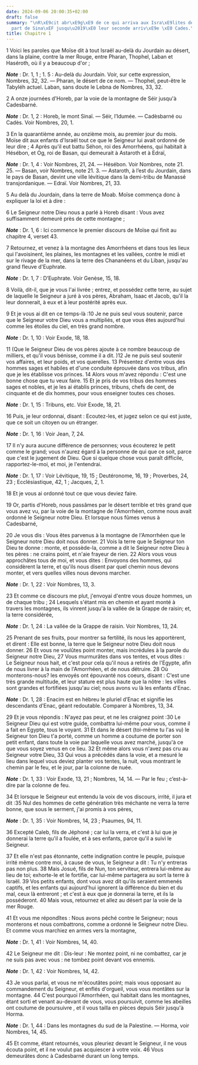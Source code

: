 ```yaml
---
date: 2024-09-06 20:00:35+02:00
draft: false
summary: "\nR\xE9cit abr\xE9g\xE9 de ce qui arriva aux Isra\xE9lites depuis leur d\xE9\
  part de Sina\xEF jusqu\u2019\xE0 leur seconde arriv\xE9e \xE0 Cades.\n"
title: Chapitre 1
---
```





1 Voici les paroles que Moïse dit à tout Israël au-delà du Jourdain au désert, dans la plaine, contre la mer Rouge, entre Pharan, Thophel, Laban et Haséroth, où il y a beaucoup d'or ;

***Note*** :  Dr. 1, 1 ; 1. 5 : Au-delà du Jourdain. Voir, sur cette expression, Nombres, 32, 32. ― Pharan, le désert de ce nom. ― Thophel, peut-être le Tabyléh actuel. Laban, sans doute le Lebna de Nombres, 33, 32.

2 A onze journées d'Horeb, par la voie de la montagne de Séir jusqu'à Cadesbarné.

***Note*** :  Dr. 1, 2 : Horeb, le mont Sinaï. ― Séir, l’Idumée. ― Cadèsbarné ou Cadès. Voir Nombres, 20, 1.

3 En la quarantième année, au onzième mois, au premier jour du mois. Moïse dit aux enfants d'Israël tout ce que le Seigneur lui avait ordonné de leur dire ; 4 Après qu'il eut battu Séhon, roi des Amorrhéens, qui habitait à Hésébon, et Og, roi de Basan, qui demeurait à Astaroth et à Edraï,

***Note*** :  Dr. 1, 4 : Voir Nombres, 21, 24. ― Hésébon. Voir Nombres, note 21. 25. ― Basan, voir Nombres, note 21. 3. ― Astaroth, à l’est du Jourdain, dans le pays de Basan, devint une ville lévitique dans la demi-tribu de Manassé transjordanique. ― Edraï. Voir Nombres, 21, 33.

5 Au delà du Jourdain, dans la terre de Moab. Moïse commença donc à expliquer la loi et à dire :


6 Le Seigneur notre Dieu nous a parlé à Horeb disant : Vous avez suffisamment demeuré près de cette montagne ;

***Note*** :  Dr. 1, 6 : Ici commence le premier discours de Moïse qui finit au chapitre 4, verset 43.

7 Retournez, et venez à la montagne des Amorrhéens et dans tous les lieux qui l'avoisinent, les plaines, les montagnes et les vallées, contre le midi et sur le rivage de la mer, dans la terre des Chananéens et du Liban, jusqu'au grand fleuve d'Euphrate.

***Note*** :  Dr. 1, 7 : D’Euphrate. Voir Genèse, 15, 18.

8 Voilà, dit-il, que je vous l'ai livrée ; entrez, et possédez cette terre, au sujet de laquelle le Seigneur a juré à vos pères, Abraham, Isaac et Jacob, qu'il la leur donnerait, à eux et à leur postérité après eux.


9 Et je vous ai dit en ce temps-là :10 Je ne puis seul vous soutenir, parce que le Seigneur votre Dieu vous a multipliés, et que vous êtes aujourd'hui comme les étoiles du ciel, en très grand nombre.

***Note*** :  Dr. 1, 10 : Voir Exode, 18, 18.

11 (Que le Seigneur Dieu de vos pères ajoute à ce nombre beaucoup de milliers, et qu'il vous bénisse, comme il a dit. )12 Je ne puis seul soutenir vos affaires, et leur poids, et vos querelles. 13 Présentez d'entre vous des hommes sages et habiles et d'une conduite éprouvée dans vos tribus, afin que je les établisse vos princes. 14 Alors vous m'avez répondu : C'est une bonne chose que tu veux faire. 15 Et je pris de vos tribus des hommes sages et nobles, et je les ai établis princes, tribuns, chefs de cent, de cinquante et de dix hommes, pour vous enseigner toutes ces choses.

***Note*** :  Dr. 1, 15 : Tribuns, etc. Voir Exode, 18, 21.

16 Puis, je leur ordonnai, disant : Ecoutez-les, et jugez selon ce qui est juste, que ce soit un citoyen ou un étranger.

***Note*** :  Dr. 1, 16 : Voir Jean, 7, 24.

17 Il n'y aura aucune différence de personnes; vous écouterez le petit comme le grand; vous n'aurez égard à la personne de qui que ce soit, parce que c'est le jugement de Dieu. Que si quelque chose vous paraît difficile, rapportez-le-moi, et moi, je l'entendrai.

***Note*** :  Dr. 1, 17 : Voir Lévitique, 19, 15 ; Deutéronome, 16, 19 ; Proverbes, 24, 23 ; Ecclésiastique, 42, 1 ; Jacques, 2, 1.

18 Et je vous ai ordonné tout ce que vous deviez faire.


19 Or, partis d'Horeb, nous passâmes par le désert terrible et très grand que vous avez vu, par la voie de la montagne de l'Amorrhéen, comme nous avait ordonné le Seigneur notre Dieu. Et lorsque nous fûmes venus à Cadesbarné,


20 Je vous dis : Vous êtes parvenus à la montagne de l'Amorrhéen que le Seigneur notre Dieu doit nous donner. 21 Vois la terre que le Seigneur ton Dieu te donne : monte, et possède-la, comme a dit le Seigneur notre Dieu à tes pères : ne crains point, et n'aie frayeur de rien. 22 Alors vous vous approchâtes tous de moi, et vous dites : Envoyons des hommes, qui considèrent la terre, et qu'ils nous disent par quel chemin nous devons monter, et vers quelles villes nous devons marcher.

***Note*** :  Dr. 1, 22 : Voir Nombres, 13, 3.

23 Et comme ce discours me plut, j'envoyai d'entre vous douze hommes, un de chaque tribu ; 24 Lesquels s'étant mis en chemin et ayant monté à travers les montagnes, ils vinrent jusqu'à la vallée de la Grappe de raisin; et, la terre considérée,

***Note*** :  Dr. 1, 24 : La vallée de la Grappe de raisin. Voir Nombres, 13, 24.

25 Prenant de ses fruits, pour montrer sa fertilité, ils nous les apportèrent, et dirent : Elle est bonne, la terre que le Seigneur notre Dieu doit nous donner. 26 Et vous ne voulûtes point monter, mais incrédules à la parole du Seigneur notre Dieu, 27 Vous murmurâtes dans vos tentes, et vous dites : Le Seigneur nous hait, et c'est pour cela qu'il nous a retirés de l'Egypte, afin de nous livrer à la main de l'Amorrhéen, et de nous détruire. 28 Où monterons-nous? les envoyés ont épouvanté nos coeurs, disant : C'est une très grande multitude, et leur stature est plus haute que la nôtre : les villes sont grandes et fortifiées jusqu'au ciel; nous avons vu là les enfants d'Enac.

***Note*** :  Dr. 1, 28 : Enacim est en hébreu le pluriel d’Enac et signifie les descendants d’Enac, géant redoutable. Comparer à Nombres, 13, 34.

29 Et je vous répondis : N'ayez pas peur, et ne les craignez point :30 Le Seigneur Dieu qui est votre guide, combattra lui-même pour vous, comme il a fait en Egypte, tous le voyant. 31 Et dans le désert (toi-même tu l'as vu) le Seigneur ton Dieu t'a porté, comme un homme a coutume de porter son petit enfant, dans toute la voie par laquelle vous avez marché, jusqu'à ce que vous soyez venus en ce lieu. 32 Et même alors vous n'avez pas cru au Seigneur votre Dieu, 33 Qui vous a précédés dans la voie, et a mesuré le lieu dans lequel vous deviez planter vos tentes, la nuit, vous montrant le chemin par le feu, et le jour, par la colonne de nuée.

***Note*** :  Dr. 1, 33 : Voir Exode, 13, 21 ; Nombres, 14, 14. ― Par le feu ; c’est-à-dire par la colonne de feu.

34 Et lorsque le Seigneur eut entendu la voix de vos discours, irrité, il jura et dit :35 Nul des hommes de cette génération très méchante ne verra la terre bonne, que sous le serment, j'ai promis à vos pères,

***Note*** :  Dr. 1, 35 : Voir Nombres, 14, 23 ; Psaumes, 94, 11.

36 Excepté Caleb, fils de Jéphoné ; car lui la verra, et c'est à lui que je donnerai la terre qu'il a foulée, et à ses enfants, parce qu'il a suivi le Seigneur.


37 Et elle n'est pas étonnante, cette indignation contre le peuple, puisque irrité même contre moi, à cause de vous, le Seigneur a dit : Tu n'y entreras pas non plus. 38 Mais Josué, fils de Nun, ton serviteur, entrera lui-même au lieu de toi; exhorte-le et le fortifie, car lui-même partagera au sort la terre à Israël. 39 Vos petits enfants, dont vous avez dit qu'ils seraient emmenés captifs, et les enfants qui aujourd'hui ignorent la différence du bien et du mal, ceux là entreront ; et c'est à eux que je donnerai la terre, et ils la posséderont. 40 Mais vous, retournez et allez au désert par la voie de la mer Rouge.


41 Et vous me répondîtes : Nous avons péché contre le Seigneur; nous monterons et nous combattrons, comme a ordonné le Seigneur notre Dieu. Et comme vous marchiez en armes vers la montagne,

***Note*** :  Dr. 1, 41 : Voir Nombres, 14, 40.

42 Le Seigneur me dit : Dis-leur : Ne montez point, ni ne combattez, car je ne suis pas avec vous : ne tombez point devant vos ennemis.

***Note*** :  Dr. 1, 42 : Voir Nombres, 14, 42.

43 Je vous parlai, et vous ne m'écoutâtes point; mais vous opposant au commandement du Seigneur, et enflés d'orgueil, vous vous montâtes sur la montagne. 44 C'est pourquoi l'Amorrhéen, qui habitait dans les montagnes, étant sorti et venant au-devant de vous, vous poursuivit, comme les abeilles ont coutume de poursuivre , et il vous tailla en pièces depuis Séir jusqu'à Horma.

***Note*** :  Dr. 1, 44 : Dans les montagnes du sud de la Palestine. ― Horma, voir Nombres, 14, 45.

45 Et comme, étant retournés, vous pleuriez devant le Seigneur, il ne vous écouta point, et il ne voulut pas acquiescer à votre voix. 46 Vous demeurâtes donc à Cadesbarné durant un long temps.

